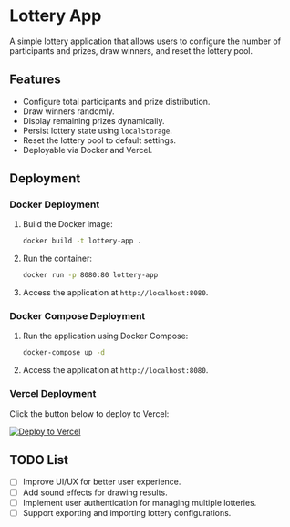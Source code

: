# Lottery App

A simple lottery application that allows users to configure the number of participants and prizes, draw winners, and reset the lottery pool.

## Features
- Configure total participants and prize distribution.
- Draw winners randomly.
- Display remaining prizes dynamically.
- Persist lottery state using `localStorage`.
- Reset the lottery pool to default settings.
- Deployable via Docker and Vercel.

## Deployment

### Docker Deployment
1. Build the Docker image:
   ```sh
   docker build -t lottery-app .
   ```
2. Run the container:
   ```sh
   docker run -p 8080:80 lottery-app
   ```
3. Access the application at `http://localhost:8080`.

### Docker Compose Deployment
1. Run the application using Docker Compose:
   ```sh
   docker-compose up -d
   ```
2. Access the application at `http://localhost:8080`.

### Vercel Deployment
Click the button below to deploy to Vercel:

[![Deploy to Vercel](https://vercel.com/button)](https://vercel.com/import/project?template=https://github.com/A1exMinatoooo/lottery-app)

## TODO List
- [ ] Improve UI/UX for better user experience.
- [ ] Add sound effects for drawing results.
- [ ] Implement user authentication for managing multiple lotteries.
- [ ] Support exporting and importing lottery configurations.
